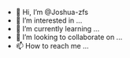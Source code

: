 - 👋 Hi, I’m @Joshua-zfs
- 👀 I’m interested in ...
- 🌱 I’m currently learning ...
- 💞️ I’m looking to collaborate on ...
- 📫 How to reach me ...

<!---
Joshua-zfs/Joshua-zfs is a ✨ special ✨ repository because its `README.md` (this file) appears on your GitHub profile.
You can click the Preview link to take a look at your changes.
--->

